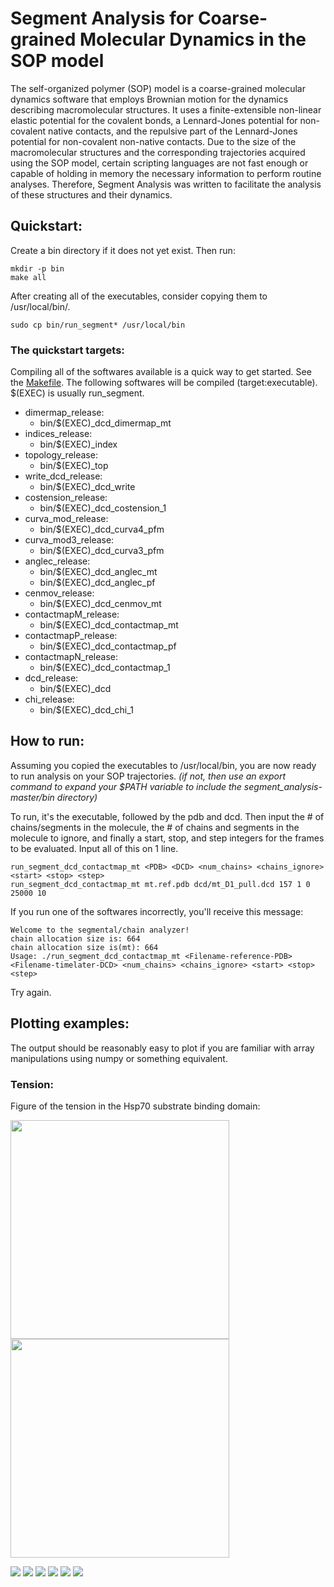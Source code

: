 # Segment Analysis for Coarse-grained Molecular Dynamics in the SOP model
The self-organized polymer (SOP) model is a coarse-grained molecular dynamics software that
employs Brownian motion for the dynamics describing macromolecular structures. It uses a finite-extensible
non-linear elastic potential for the covalent bonds, a Lennard-Jones potential for non-covalent native contacts,
and the repulsive part of the Lennard-Jones potential for non-covalent non-native contacts. Due to the size of the
macromolecular structures and the corresponding trajectories acquired using the SOP model, certain scripting languages
are not fast enough or capable of holding in memory the necessary information to perform routine analyses.
Therefore, Segment Analysis was written to facilitate the analysis of these structures and their dynamics.

## Quickstart:
Create a bin directory if it does not yet exist. Then run:

    mkdir -p bin
    make all

After creating all of the executables, consider copying them to /usr/local/bin/.

    sudo cp bin/run_segment* /usr/local/bin

### The quickstart targets:
Compiling all of the softwares available is a quick way to get started. See the [Makefile](./Makefile).
The following softwares will be compiled (target:executable). $(EXEC) is usually run_segment.
* dimermap_release:
    * bin/$(EXEC)_dcd_dimermap_mt
* indices_release:
    * bin/$(EXEC)_index
* topology_release:
    * bin/$(EXEC)_top
* write_dcd_release:
    * bin/$(EXEC)_dcd_write
* costension_release:
    * bin/$(EXEC)_dcd_costension_1
* curva_mod_release:
    * bin/$(EXEC)_dcd_curva4_pfm
* curva_mod3_release:
    * bin/$(EXEC)_dcd_curva3_pfm
* anglec_release:
    * bin/$(EXEC)_dcd_anglec_mt
    * bin/$(EXEC)_dcd_anglec_pf
* cenmov_release:
    * bin/$(EXEC)_dcd_cenmov_mt
* contactmapM_release:
    * bin/$(EXEC)_dcd_contactmap_mt
* contactmapP_release:
    * bin/$(EXEC)_dcd_contactmap_pf
* contactmapN_release:
    * bin/$(EXEC)_dcd_contactmap_1
* dcd_release:
    * bin/$(EXEC)_dcd
* chi_release:
    * bin/$(EXEC)_dcd_chi_1


## How to run:
Assuming you copied the executables to /usr/local/bin, you are now ready to run analysis on your SOP trajectories.
*(if not, then use an export command to expand your $PATH variable to include the segment_analysis-master/bin directory)*

To run, it's the executable, followed by the pdb and dcd. Then input the # of chains/segments in the molecule, the # of chains and segments in the molecule
to ignore, and finally a start, stop, and step integers for the frames to be evaluated. Input all of this on 1 line.

    run_segment_dcd_contactmap_mt <PDB> <DCD> <num_chains> <chains_ignore> <start> <stop> <step>
    run_segment_dcd_contactmap_mt mt.ref.pdb dcd/mt_D1_pull.dcd 157 1 0 25000 10

If you run one of the softwares incorrectly, you'll receive this message:

    Welcome to the segmental/chain analyzer!
    chain allocation size is: 664
    chain allocation size is(mt): 664
    Usage: ./run_segment_dcd_contactmap_mt <Filename-reference-PDB> <Filename-timelater-DCD> <num_chains> <chains_ignore> <start> <stop> <step>

Try again.

## Plotting examples:
The output should be reasonably easy to plot if you are familiar with array manipulations using numpy or something equivalent.

### Tension:
Figure of the tension in the Hsp70 substrate binding domain:

<img src="fig/gsop_tension_nopep_16_10_map-0.png" width="350px" height="350px">
<img src="fig/gsop_tension_nopep_16_10_subplot_250_400_500-3.png" width="350px" height="350px">


![](fig/gsop_tension_nopep_16_10_subplot_250_400_500-3.png)
![](fig/gsop_tension_nopep_16_10_lines_150_50-0.png)
![](fig/gsop_tension_nopep_16_10_lines_200_20-0.png)
![](fig/gsop_tension_nopep_16_10_lines_250_12-0.png)
![](fig/gsop_tension_nopep_16_10_lines_400_50-0.png)
![](fig/gsop_tension_nopep_16_10_lines_900_50-0.png)
